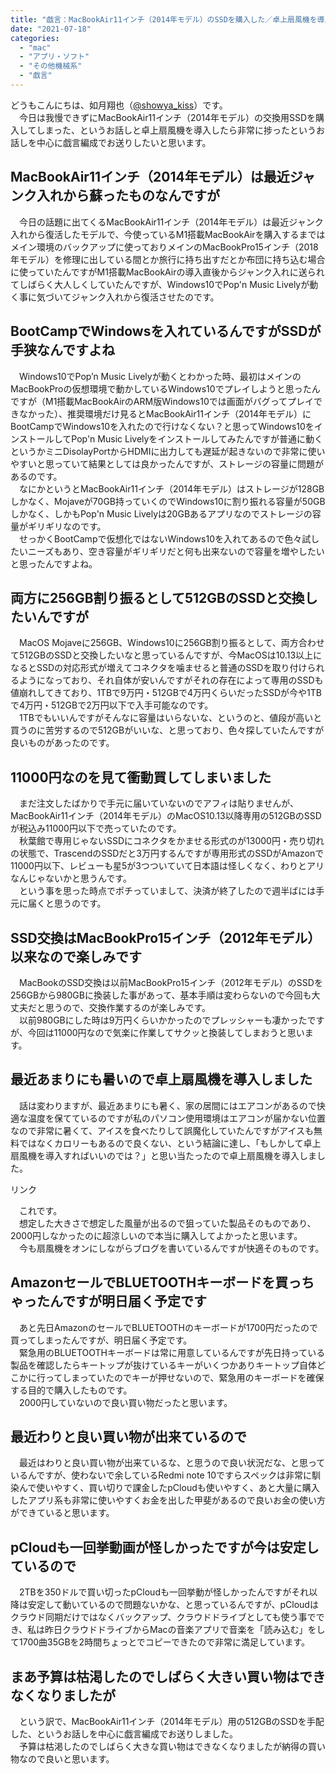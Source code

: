 ```yaml
---
title: "戯言：MacBookAir11インチ（2014年モデル）のSSDを購入した／卓上扇風機を導入した、他"
date: "2021-07-18"
categories: 
  - "mac"
  - "アプリ・ソフト"
  - "その他機械系"
  - "戯言"
---
```


どうもこんにちは、如月翔也（[@showya\_kiss](http://twitter.com/showya_kiss)）です。  
　今日は我慢できずにMacBookAir11インチ（2014年モデル）の交換用SSDを購入してしまった、というお話しと卓上扇風機を導入したら非常に捗ったというお話しを中心に戯言編成でお送りしたいと思います。  

## MacBookAir11インチ（2014年モデル）は最近ジャンク入れから蘇ったものなんですが

　今日の話題に出てくるMacBookAir11インチ（2014年モデル）は最近ジャンク入れから復活したモデルで、今使っているM1搭載MacBookAirを購入するまではメイン環境のバックアップに使っておりメインのMacBookPro15インチ（2018年モデル）を修理に出している間とか旅行に持ち出すだとか布団に持ち込む場合に使っていたんですがM1搭載MacBookAirの導入直後からジャンク入れに送られてしばらく大人しくしていたんですが、Windows10でPop'n Music Livelyが動く事に気づいてジャンク入れから復活させたのです。  

## BootCampでWindowsを入れているんですがSSDが手狭なんですよね

　Windows10でPop’n Music Livelyが動くとわかった時、最初はメインのMacBookProの仮想環境で動かしているWindows10でプレイしようと思ったんですが（M1搭載MacBookAirのARM版Windows10では画面がバグってプレイできなかった）、推奨環境だけ見るとMacBookAir11インチ（2014年モデル）にBootCampでWindows10を入れたので行けなくない？と思ってWindows10をインストールしてPop'n Music Livelyをインストールしてみたんですが普通に動くというかミニDisolayPortからHDMIに出力しても遅延が起きないので非常に使いやすいと思っていて結果としては良かったんですが、ストレージの容量に問題があるのです。  
　なにかというとMacBookAir11インチ（2014年モデル）はストレージが128GBしかなく、Mojaveが70GB持っていくのでWindows10に割り振れる容量が50GBしかなく、しかもPop'n Music Livelyは20GBあるアプリなのでストレージの容量がギリギリなのです。  
　せっかくBootCampで仮想化ではないWindows10を入れてあるので色々試したいニーズもあり、空き容量がギリギリだと何も出来ないので容量を増やしたいと思ったんですよね。  

## 両方に256GB割り振るとして512GBのSSDと交換したいんですが

　MacOS Mojaveに256GB、Windows10に256GB割り振るとして、両方合わせて512GBのSSDと交換したいなと思っているんですが、今MacOSは10.13以上になるとSSDの対応形式が増えてコネクタを噛ませると普通のSSDを取り付けられるようになっており、それ自体が安いんですがそれの存在によって専用のSSDも値崩れしてきており、1TBで9万円・512GBで4万円くらいだったSSDが今や1TBで4万円・512GBで2万円以下で入手可能なのです。  
　1TBでもいいんですがそんなに容量はいらないな、というのと、値段が高いと買うのに苦労するので512GBがいいな、と思っており、色々探していたんですが良いものがあったのです。  

## 11000円なのを見て衝動買してしまいました

　まだ注文したばかりで手元に届いていないのでアフィは貼りませんが、MacBookAir11インチ（2014年モデル）のMacOS10.13以降専用の512GBのSSDが税込み11000円以下で売っていたのです。  
　秋葉館で専用じゃないSSDにコネクタをかませる形式のが13000円・売り切れの状態で、TrascendのSSDだと3万円するんですが専用形式のSSDがAmazonで11000円以下、レビューも星5が3つついていて日本語は怪しくなく、わりとアリなんじゃないかと思うんです。  
　という事を思った時点でポチっていまして、決済が終了したので週半ばには手元に届くと思うのです。  

## SSD交換はMacBookPro15インチ（2012年モデル）以来なので楽しみです

　MacBookのSSD交換は以前MacBookPro15インチ（2012年モデル）のSSDを256GBから980GBに換装した事があって、基本手順は変わらないので今回も大丈夫だと思うので、交換作業するのが楽しみです。  
　以前980GBにした時は9万円くらいかかったのでプレッシャーも凄かったですが、今回は11000円なので気楽に作業してサクッと換装してしまおうと思います。  

## 最近あまりにも暑いので卓上扇風機を導入しました

　話は変わりますが、最近あまりにも暑く、家の居間にはエアコンがあるので快適な温度を保てているのですが私のパソコン使用環境はエアコンが届かない位置なので非常に暑くて、アイスを食べたりして誤魔化していたんですがアイスも無料ではなくカロリーもあるので良くない、という結論に達し、「もしかして卓上扇風機を導入すればいいのでは？」と思い当たったので卓上扇風機を導入しました。  
<script type="text/javascript">(function(b,c,f,g,a,d,e){b.MoshimoAffiliateObject=a;b[a]=b[a]||function(){arguments.currentScript=c.currentScript||c.scripts[c.scripts.length-2];(b[a].q=b[a].q||[]).push(arguments)};c.getElementById(a)||(d=c.createElement(f),d.src=g,d.id=a,e=c.getElementsByTagName("body")[0],e.appendChild(d))})(window,document,"script","//dn.msmstatic.com/site/cardlink/bundle.js?20210203","msmaflink");msmaflink({"n":"【2021最新】TAECCL USB扇風機 卓上扇風機 静音 充電式 長時間連続使用 クリップ式 360度角度調整 風量3段階調節 ライト機能付 携帯扇風機 小型 熱中症対策 キャンプ扇風機 自宅 オフィス 卓上ファン USBファン 夏 ブラック 日本語取扱説明書付 (ブラック)","b":"TAECCL","t":"D06B","d":"https:\/\/m.media-amazon.com","c_p":"\/images\/I","p":["\/4149ERu+ssL._SL500_.jpg","\/51miSxHW6YL._SL500_.jpg","\/51AjcPQ--US._SL500_.jpg","\/51fzInFyCUL._SL500_.jpg","\/41JEdZe0R0L._SL500_.jpg","\/41DtLumvPBL._SL500_.jpg","\/41NFByr4YQL._SL500_.jpg"],"u":{"u":"https:\/\/www.amazon.co.jp\/dp\/B085DL8L1S","t":"amazon","r_v":""},"v":"2.1","b_l":[{"id":1,"u_tx":"Amazonで見る","u_bc":"#f79256","u_url":"https:\/\/www.amazon.co.jp\/dp\/B085DL8L1S","a_id":2093955,"p_id":170,"pl_id":27060,"pc_id":185,"s_n":"amazon","u_so":1},{"u_bc":"#f76956","u_tx":"楽天市場で見る","u_url":"https:\/\/search.rakuten.co.jp\/search\/mall\/%E3%80%902021%E6%9C%80%E6%96%B0%E3%80%91TAECCL%20USB%E6%89%87%E9%A2%A8%E6%A9%9F%20%E5%8D%93%E4%B8%8A%E6%89%87%E9%A2%A8%E6%A9%9F%20%E9%9D%99%E9%9F%B3%20%E5%85%85%E9%9B%BB%E5%BC%8F%20%E9%95%B7%E6%99%82%E9%96%93%E9%80%A3%E7%B6%9A%E4%BD%BF%E7%94%A8%20%E3%82%AF%E3%83%AA%E3%83%83%E3%83%97%E5%BC%8F%20360%E5%BA%A6%E8%A7%92%E5%BA%A6%E8%AA%BF%E6%95%B4%20%E9%A2%A8%E9%87%8F3%E6%AE%B5%E9%9A%8E%E8%AA%BF%E7%AF%80%20%E3%83%A9%E3%82%A4%E3%83%88%E6%A9%9F%E8%83%BD%E4%BB%98%20%E6%90%BA%E5%B8%AF%E6%89%87%E9%A2%A8%E6%A9%9F%20%E5%B0%8F%E5%9E%8B%20%E7%86%B1%E4%B8%AD%E7%97%87%E5%AF%BE%E7%AD%96%20%E3%82%AD%E3%83%A3%E3%83%B3%E3%83%97%E6%89%87%E9%A2%A8%E6%A9%9F%20%E8%87%AA%E5%AE%85%20%E3%82%AA%E3%83%95%E3%82%A3%E3%82%B9%20%E5%8D%93%E4%B8%8A%E3%83%95%E3%82%A1%E3%83%B3%20USB%E3%83%95%E3%82%A1%E3%83%B3%20%E5%A4%8F%20%E3%83%96%E3%83%A9%E3%83%83%E3%82%AF%20%E6%97%A5%E6%9C%AC%E8%AA%9E%E5%8F%96%E6%89%B1%E8%AA%AC%E6%98%8E%E6%9B%B8%E4%BB%98%20(%E3%83%96%E3%83%A9%E3%83%83%E3%82%AF)\/","s_n":"rakuten","u_so":2,"a_id":2093954,"p_id":54,"pc_id":54,"pl_id":27059,"id":6},{"u_bc":"#66a7ff","u_tx":"Yahoo!ショッピングで見る","u_url":"https:\/\/shopping.yahoo.co.jp\/search?first=1\u0026p=%E3%80%902021%E6%9C%80%E6%96%B0%E3%80%91TAECCL%20USB%E6%89%87%E9%A2%A8%E6%A9%9F%20%E5%8D%93%E4%B8%8A%E6%89%87%E9%A2%A8%E6%A9%9F%20%E9%9D%99%E9%9F%B3%20%E5%85%85%E9%9B%BB%E5%BC%8F%20%E9%95%B7%E6%99%82%E9%96%93%E9%80%A3%E7%B6%9A%E4%BD%BF%E7%94%A8%20%E3%82%AF%E3%83%AA%E3%83%83%E3%83%97%E5%BC%8F%20360%E5%BA%A6%E8%A7%92%E5%BA%A6%E8%AA%BF%E6%95%B4%20%E9%A2%A8%E9%87%8F3%E6%AE%B5%E9%9A%8E%E8%AA%BF%E7%AF%80%20%E3%83%A9%E3%82%A4%E3%83%88%E6%A9%9F%E8%83%BD%E4%BB%98%20%E6%90%BA%E5%B8%AF%E6%89%87%E9%A2%A8%E6%A9%9F%20%E5%B0%8F%E5%9E%8B%20%E7%86%B1%E4%B8%AD%E7%97%87%E5%AF%BE%E7%AD%96%20%E3%82%AD%E3%83%A3%E3%83%B3%E3%83%97%E6%89%87%E9%A2%A8%E6%A9%9F%20%E8%87%AA%E5%AE%85%20%E3%82%AA%E3%83%95%E3%82%A3%E3%82%B9%20%E5%8D%93%E4%B8%8A%E3%83%95%E3%82%A1%E3%83%B3%20USB%E3%83%95%E3%82%A1%E3%83%B3%20%E5%A4%8F%20%E3%83%96%E3%83%A9%E3%83%83%E3%82%AF%20%E6%97%A5%E6%9C%AC%E8%AA%9E%E5%8F%96%E6%89%B1%E8%AA%AC%E6%98%8E%E6%9B%B8%E4%BB%98%20(%E3%83%96%E3%83%A9%E3%83%83%E3%82%AF)","s_n":"yahoo","u_so":3,"a_id":2099557,"p_id":1225,"pc_id":1925,"pl_id":27061,"id":7}],"eid":"XOiHy","s":"s"});</script>

リンク

　これです。  
　想定した大きさで想定した風量が出るので狙っていた製品そのものであり、2000円しなかったのに超涼しいので本当に購入してよかったと思います。  
　今も扇風機をオンにしながらブログを書いているんですが快適そのものです。  

## AmazonセールでBLUETOOTHキーボードを買っちゃったんですが明日届く予定です

　あと先日AmazonのセールでBLUETOOTHのキーボードが1700円だったので買ってしまったんですが、明日届く予定です。  
　緊急用のBLUETOOTHキーボードは常に用意しているんですが先日持っている製品を確認したらキートップが抜けているキーがいくつかありキートップ自体どこかに行ってしまっていたのでキーが押せないので、緊急用のキーボードを確保する目的で購入したものです。  
　2000円していないので良い買い物だったと思います。  

## 最近わりと良い買い物が出来ているので

　最近はわりと良い買い物が出来ているな、と思うので良い状況だな、と思っているんですが、使わないで余しているRedmi note 10ですらスペックは非常に馴染んで使いやすく、買い切りで課金したpCloudも使いやすく、あと大量に購入したアプリ系も非常に使いやすくお金を出した甲斐があるので良いお金の使い方ができていると思います。  

## pCloudも一回挙動画が怪しかったですが今は安定しているので

　2TBを350ドルで買い切ったpCloudも一回挙動が怪しかったんですがそれ以降は安定して動いているので問題ないかな、と思っているんですが、pCloudはクラウド同期だけではなくバックアップ、クラウドドライブとしても使う事ででき、私は昨日クラウドドライブからMacの音楽アプリで音楽を「読み込む」をして1700曲35GBを2時間ちょっとでコピーできたので非常に満足しています。  

## まあ予算は枯渇したのでしばらく大きい買い物はできなくなりましたが

　という訳で、MacBookAir11インチ（2014年モデル）用の512GBのSSDを手配した、というお話しを中心に戯言編成でお送りしました。  
　予算は枯渇したのでしばらく大きな買い物はできなくなりましたが納得の買い物なので良いと思います。
